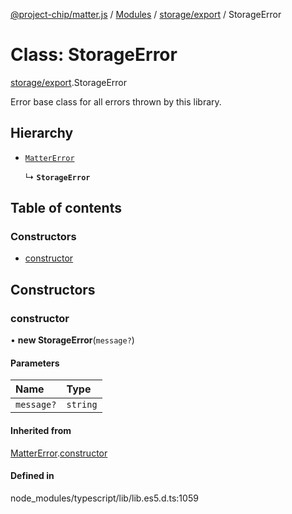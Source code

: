 [@project-chip/matter.js](../README.md) / [Modules](../modules.md) / [storage/export](../modules/storage_export.md) / StorageError

# Class: StorageError

[storage/export](../modules/storage_export.md).StorageError

Error base class for all errors thrown by this library.

## Hierarchy

- [`MatterError`](common_export.MatterError.md)

  ↳ **`StorageError`**

## Table of contents

### Constructors

- [constructor](storage_export.StorageError.md#constructor)

## Constructors

### constructor

• **new StorageError**(`message?`)

#### Parameters

| Name | Type |
| :------ | :------ |
| `message?` | `string` |

#### Inherited from

[MatterError](common_export.MatterError.md).[constructor](common_export.MatterError.md#constructor)

#### Defined in

node_modules/typescript/lib/lib.es5.d.ts:1059
